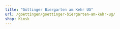 ```yaml
---
title: "Göttinger Biergarten am Kehr UG"
url: /goettingen/goettinger-biergarten-am-kehr-ug/
shop: Kiosk
---
```

